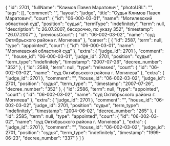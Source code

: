 {
    "id": 2701,
    "fullName": "Климов Павел Маратович",
    "photoURL": "",
    "tags": [],
    "comment": "",
    "layout": "judge",
    "title": "Судья Климов Павел Маратович",
    "court": {
        "id": "06-000-03-01",
        "name": "Могилевский областной суд",
        "position": "судья",
        "termType": "indefinitely",
        "term": null,
        "description": "c 26.07.2007, бессрочно, по указу 352",
        "timestamp": "26.07.2007"
    },
    "previousCourt": {
        "id": "06-002-03-02",
        "name": "суд Октябрьского района г. Могилева"
    },
    "career": [
        {
            "id": 2587,
            "term": null,
            "type": "appointed",
            "court": {
                "id": "06-000-03-01",
                "name": "Могилевский областной суд"
            },
            "extra": {
                "judge_id": 2701
            },
            "comment": "",
            "house_id": "06-000-03-01",
            "judge_id": 2701,
            "position": "судья",
            "term_type": "indefinitely",
            "timestamp": "2007-07-26",
            "decree_number": "352"
        },
        {
            "id": 2588,
            "term": null,
            "type": "released",
            "court": {
                "id": "06-002-03-02",
                "name": "суд Октябрьского района г. Могилева"
            },
            "extra": {
                "judge_id": 2701
            },
            "comment": "",
            "house_id": "06-002-03-02",
            "judge_id": 2701,
            "position": "судья",
            "term_type": "",
            "timestamp": "2007-07-26",
            "decree_number": "352"
        },
        {
            "id": 2586,
            "term": null,
            "type": "appointed",
            "court": {
                "id": "06-002-03-02",
                "name": "суд Октябрьского района г. Могилева"
            },
            "extra": {
                "judge_id": 2701
            },
            "comment": "",
            "house_id": "06-002-03-02",
            "judge_id": 2701,
            "position": "судья",
            "term_type": "indefinitely",
            "timestamp": "2004-06-02",
            "decree_number": "265"
        },
        {
            "id": 2585,
            "term": null,
            "type": "appointed",
            "court": {
                "id": "06-002-03-02",
                "name": "суд Октябрьского района г. Могилева"
            },
            "extra": {
                "judge_id": 2701
            },
            "comment": "",
            "house_id": "06-002-03-02",
            "judge_id": 2701,
            "position": "судья",
            "term_type": "indefinitely",
            "timestamp": "1999-06-23",
            "decree_number": "337"
        }
    ]
}